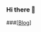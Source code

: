 ### Hi there 👋

###[[Blog](	https://img.shields.io/badge/Line-00C300?style=for-the-badge&logo=line&logoColor=white)]
